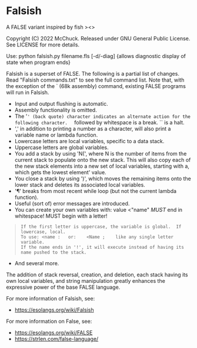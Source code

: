 # Falsish
A FALSE variant inspired by fish >&lt;>

Copyright (C) 2022 McChuck.  Released under GNU General Public License.  See LICENSE for more details.

Use: python falsish.py filename.fls [-d/-diag]  {allows diagnostic display of state when program ends}

Falsish is a superset of FALSE.  The following is a partial list of changes.  Read "Falsish commands.txt" to see the full command list.  Note that, with the exception of the ` (68k assembly) command, existing FALSE programs will run in Falsish.

* Input and output flushing is automatic.
* Assembly functionality is omitted.
* The '`' (back quote) character indicates an alternate action for the following character.  ` followed by whitespace is a break. `` is a halt.
* ',' in addition to printing a number as a character, will also print a variable name or lambda function.
* Lowercase letters are local variables, specific to a data stack.
* Uppercase letters are global variables.
* You add a stack by using 'N(', where N is the number of items from the current stack to populate onto the new stack.  This will also copy each of the new stack elements into a new set of local variables, starting with a, which gets the lowest element' value.
* You close a stack by using ')', which moves the remaining items onto the lower stack and deletes its associated local variables.
* '¶' breaks from most recent while loop (but not the current lambda function).
* Useful (sort of) error messages are introduced.
* You can create your own variables with: value <"name"     *MUST* end in whitespace!  MUST begin with a letter!
>     If the first letter is uppercase, the variable is global.  If lowercase, local.
>     To use: <name :   or:    <Name ;    like any single letter variable.
>     If the name ends in '!', it will execute instead of having its name pushed to the stack.
* And several more.

The addition of stack reversal, creation, and deletion, each stack having its own local variables, and string manipulation greatly enhances the expressive power of the base FALSE language.

For more information of Falsish, see:
* https://esolangs.org/wiki/Falsish

For more information on False, see:
* https://esolangs.org/wiki/FALSE
* https://strlen.com/false-language/
